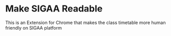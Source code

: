 # Make SIGAA Readable

This is an Extension for Chrome that makes the class timetable more human friendly on SIGAA platform
